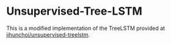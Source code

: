 # Unsupervised-Tree-LSTM

This is a modified implementation of the TreeLSTM provided at <a href='https://github.com/jihunchoi/unsupervised-treelstm'>jihunchoi/unsupervised-treelstm</a>.
